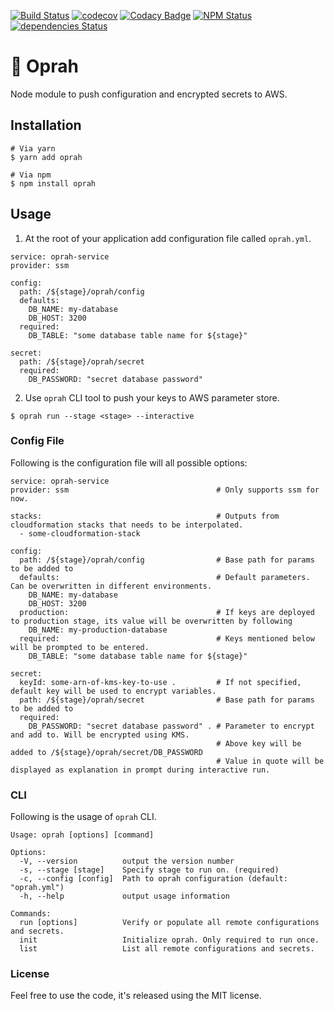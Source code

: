 [![Build Status][travis-image]][travis-url]
[![codecov](https://codecov.io/gh/ACloudGuru/oprah/branch/master/graph/badge.svg)](https://codecov.io/gh/ACloudGuru/oprah)
[![Codacy Badge][codacy-image]][codacy-url]
[![NPM Status][npm-image]][npm-url]
[![dependencies Status][dependencies-image]][dependencies-url]


# 🐝 Oprah

Node module to push configuration and encrypted secrets to AWS.

## Installation

```
# Via yarn
$ yarn add oprah

# Via npm
$ npm install oprah
```

## Usage

1. At the root of your application add configuration file called `oprah.yml`.

```
service: oprah-service
provider: ssm

config:
  path: /${stage}/oprah/config
  defaults:
    DB_NAME: my-database
    DB_HOST: 3200
  required:
    DB_TABLE: "some database table name for ${stage}"

secret:
  path: /${stage}/oprah/secret
  required:
    DB_PASSWORD: "secret database password"
```

2. Use `oprah` CLI tool to push your keys to AWS parameter store.

```
$ oprah run --stage <stage> --interactive 
```

### Config File

Following is the configuration file will all possible options:


```
service: oprah-service
provider: ssm                                 # Only supports ssm for now.

stacks:                                       # Outputs from cloudformation stacks that needs to be interpolated.
  - some-cloudformation-stack

config:
  path: /${stage}/oprah/config                # Base path for params to be added to
  defaults:                                   # Default parameters. Can be overwritten in different environments.
    DB_NAME: my-database
    DB_HOST: 3200
  production:                                 # If keys are deployed to production stage, its value will be overwritten by following
    DB_NAME: my-production-database
  required:                                   # Keys mentioned below will be prompted to be entered.
    DB_TABLE: "some database table name for ${stage}"

secret:
  keyId: some-arn-of-kms-key-to-use .         # If not specified, default key will be used to encrypt variables.
  path: /${stage}/oprah/secret                # Base path for params to be added to
  required:
    DB_PASSWORD: "secret database password" . # Parameter to encrypt and add to. Will be encrypted using KMS.
                                              # Above key will be added to /${stage}/oprah/secret/DB_PASSWORD
                                              # Value in quote will be displayed as explanation in prompt during interactive run.
```

### CLI

Following is the usage of `oprah` CLI.

```
Usage: oprah [options] [command]

Options:
  -V, --version          output the version number
  -s, --stage [stage]    Specify stage to run on. (required)
  -c, --config [config]  Path to oprah configuration (default: "oprah.yml")
  -h, --help             output usage information

Commands:
  run [options]          Verify or populate all remote configurations and secrets.
  init                   Initialize oprah. Only required to run once.
  list                   List all remote configurations and secrets.

```

### License

Feel free to use the code, it's released using the MIT license.

[travis-image]: https://travis-ci.org/ACloudGuru/oprah.svg?branch=master
[travis-url]: https://travis-ci.org/ACloudGuru/oprah
[dependencies-image]:https://david-dm.org/ACloudGuru/oprah/status.svg
[dependencies-url]:https://david-dm.org/ACloudGuru/oprah
[npm-image]:https://img.shields.io/npm/v/oprah.svg
[npm-url]:https://www.npmjs.com/package/oprah
[codacy-image]:https://api.codacy.com/project/badge/Grade/6464d14b26214357ba838d2cdbdfcb8e
[codacy-url]:https://www.codacy.com/app/subash.adhikari/oprah?utm_source=github.com&amp;utm_medium=referral&amp;utm_content=ACloudGuru/oprah&amp;utm_campaign=Badge_Grade

